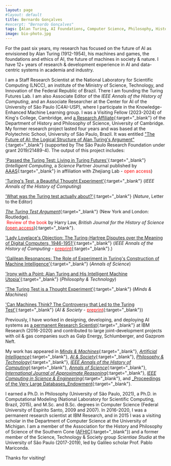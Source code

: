 ```yaml
---
layout: page
#layout: default
title: Bernardo Gonçalves
#excerpt: "Bernardo Gonçalves"
tags: [Alan Turing, AI Foundations, Computer Science, Philosophy, History, Anthropocene]
image: bio-photo.jpg
---
```


For the past six years, my research has focused on the future of AI as envisioned by Alan Turing (1912-1954), his machines and games, the foundations and ethics of AI, the future of machines in society & nature. I have 12+ years of research & development experience in AI and data-centric systems in academia and industry.

I am a Staff Research Scientist at the National Laboratory for Scientific Computing (LNCC), an institute of the Ministry of Science, Technology, and Innovation of the Federal Republic of Brazil. There I am founding the Turing Futures Lab. I am also Associate Editor of the _IEEE Annals of the History of Computing_, and an Associate Researcher at the Center for AI of the University of São Paulo (C4AI-USP), where I participate in the Knowledge-Enhanced Machine Learning group. I was a Visiting Fellow (2023-2024) of King's College, Cambridge, and [a Research Affiliate](https://web.archive.org/web/20241208103715/https://www.hps.cam.ac.uk/directory/affiliates){:target="_blank"} of the Department of History and Philosophy of Science, University of Cambridge. My former research project lasted four years and was based at the Polytechnic School, University of São Paulo, Brazil. It was entitled ["The Future of AI: the Logical Structure of Alan Turing's Argument"](https://bv.fapesp.br/en/bolsas/191927/the-future-of-artificial-intelligence-the-logical-structure-of-alan-turings-argument/){:target="_blank"} (supported by The São Paulo Research Foundation under grant 2019/21489-4). The output of this project includes: 

['Passed the Turing Test: Living in Turing Futures'](https://doi.org/10.34133/icomputing.0102){:target="_blank"} (_Intelligent Computing_, a _Science_ Partner Journal published by [AAAS](https://www.science.org/){:target="_blank"} in affiliation with Zhejiang Lab - <span style="color:red">open access</span>)

['Turing's Test, a Beautiful Thought Experiment'](https://doi.ieeecomputersociety.org/10.1109/MAHC.2024.3432278){:target="_blank"} (_IEEE Annals of the History of Computing_)

['What was the Turing test actually about?'](https://doi.org/10.1038/d41586-023-04058-3){:target="_blank"} (_Nature_, Letter to the Editor)

[_The Turing Test Argument_](https://doi.org/10.4324/9781003300267){:target="_blank"} (New York and London: Routledge).<br/> 
      &nbsp;<span style="color:red">Review of the book</span> by Harry Law, _British Journal for the History of Science_ [(<span style="color:red">open access</span>)](https://doi.org/10.1017/S0007087424001183){:target="_blank"}. 

['Lady Lovelace's Objection: The Turing-Hartree Disputes over the Meaning of Digital Computers, 1946-1951'](https://doi.ieeecomputersociety.org/10.1109/MAHC.2023.3326607){:target="_blank"} (_IEEE Annals of the History of Computing_ - [<span style="color:red">preprint</span>](https://www.repository.cam.ac.uk/handle/1810/372615){:target="_blank"}.)

['Galilean Resonances: The Role of Experiment in Turing's Construction of Machine Intelligence'](https://doi.org/10.1080/00033790.2023.2234912){:target="_blank"} (_Annals of Science_)

['Irony with a Point: Alan Turing and His Intelligent Machine Utopia'](http://doi.org/10.1007/s13347-023-00650-7){:target="_blank"} (_Philosophy & Technology_)

['The Turing Test is a Thought Experiment'](http://doi.org/10.1007/s11023-022-09616-8){:target="_blank"} (_Minds & Machines_) 

['Can Machines Think? The Controversy that Led to the Turing Test'](http://doi.org/10.1007/s00146-021-01318-6){:target="_blank"} (_AI & Society_ - [<span style="color:red">preprint</span>](https://philpapers.org/go.pl?id=GONCMT&proxyId=&u=https%3A%2F%2Fphilpapers.org%2Farchive%2FGONCMT.pdf){:target="_blank"}) 


Previously, I have worked in designing, developing, and deploying AI systems as [a permanent Research Scientist](http://web.archive.org/web/20170115141702/http://researcher.watson.ibm.com/researcher/view.php?person=br-bng){:target="_blank"} at IBM Research (2016-2020) and contributed to large joint-development projects with oil & gas companies such as Galp Energy, Schlumberger, and Gazprom Neft.

My work has appeared in [_Minds & Machines_](https://www.springer.com/journal/11023){:target="_blank"}, [_Artificial Intelligence_](https://www.journals.elsevier.com/artificial-intelligence){:target="_blank"}, [_AI & Society_](https://www.springer.com/journal/146){:target="_blank"}, [_Philosophy & Technology_](https://www.springer.com/journal/13347){:target="_blank"}, [_IEEE Annals of the History of Computing_](https://www.computer.org/csdl/magazine/an){:target="_blank"}, [_Annals of Science_](https://www.tandfonline.com/journals/tasc20){:target="_blank"}, [_International Journal of Approximate Reasoning_](https://www.journals.elsevier.com/international-journal-of-approximate-reasoning){:target="_blank"}, [_IEEE Computing in Science & Engineering_](https://www.computer.org/csdl/magazine/cs/about/14587){:target="_blank"}, and [_Proceedings of the Very Large Databases_Endowment](https://www.vldb.org/){:target="_blank"}. 

I earned a Ph.D. in Philosophy (University of São Paulo, 2021), a Ph.D. in Computational Modeling (National Laboratory for Scientific Computing, Brazil, 2015), and M.Sc. and B.Sc. degrees in Computer Science (Federal University of Espírito Santo, 2009 and 2007). In 2016-2020, I was a permanent research scientist at IBM Research, and in 2015 I was a visiting scholar in the Department of Computer Science at the University of Michigan. I am a member of the Association for the History and Philosophy of Science of the Southern Cone ([AFHIC](http://www.afhic.com/){:target="_blank"}) and a former member of the Science, Technology & Society group _Scientiae Studia_ at the University of São Paulo (2017-2019), led by Galileo scholar Prof. Pablo Mariconda. 

Thanks for visiting! 
